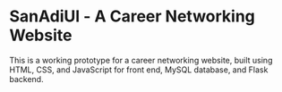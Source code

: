 # SanAdiUl - A Career Networking Website
This is a working prototype for a career networking website, built using HTML, CSS, and JavaScript for front end, MySQL database, and Flask backend.
